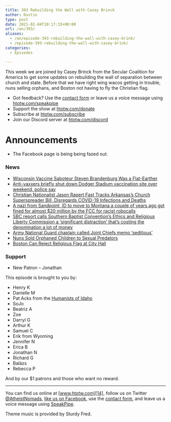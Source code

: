 ```yaml
---
title: 393 Rebuilding the Wall with Casey Brinck
author: Dustin
type: post
date: 2021-02-04T10:17:33+00:00
url: /an/393/
aliases:
  - /an/episode-393-rebuilding-the-wall-with-casey-brink/
  - /episode-393-rebuilding-the-wall-with-casey-brink/
categories:
  - Episodes

---
```

<div id="buzzsprout-player-10552716"></div><script src="https://www.buzzsprout.com/1983601/10552716-393-rebuilding-the-wall-with-casey-brinck.js?container_id=buzzsprout-player-10552716&player=small" type="text/javascript" charset="utf-8"></script>

This week we are joined by Casey Brinck from the Secular Coalition for America to get some updates on rebuilding the wall of separation between church and state. Before that we have right wing wacos getting in trouble, nuns selling orphans, and Boston not having to fly the Christian flag.

<!--more-->

* Got feedback? Use the <a href="https://htotw.com/contact" target="_blank" rel="noopener">contact form</a> or leave us a voice message using [htotw.com/speakpipe][1]
* Support the show at [htotw.com/donate][2]
* Subscribe at [htotw.com/subscribe][3]
* Join our Discord server at [htotw.com/discord][4]

# Announcements

  * The Facebook page is being being fazed out.

### News

  *  [Wisconsin Vaccine Saboteur Steven Brandenburg Was a Flat-Earther][5]
  *  [Anti-vaxxers briefly shut down Dodger Stadium vaccination site over weekend, police say][6]
  *  [Christian Nationalist Jason Rapert Fast Tracks Arkansas&#8217;s Church Superspreader Bill, Disregards COVID-19 Infections and Deaths][7]
  *  [A nazi from Sandpoint, ID to move to Montana a couple of years ago got fined for almost $20 million by the FCC for racist robocalls][8]
  *  [SBC report calls Southern Baptist Convention&#8217;s Ethics and Religious Liberty Commission a &#8216;significant distraction&#8217; that&#8217;s costing the denomination a lot of money][9]
  *  [Army National Guard chaplain called Joint Chiefs memo &#8216;seditious&#8217;][10]
  *  [Nuns Sold Orphaned Children to Sexual Predators][11]
  *  [Boston Can Reject Religious Flag at City Hall][12]

### Support

  * New Patron &#8211; Jonathan

This episode is brought to you by:

  * Henry K
  * Danielle M
  * Pat Acks from the [Humanists of Idaho][13]
  * SoJo
  * Beatriz A
  * Zoe
  * Darryl G
  * Arthur K
  * Samuel C
  * Erik from Wyoming
  * Jennifer N
  * Erica B
  * Jonathan N
  * Richard G
  * Balázs
  * Rebecca P

And by our $1 patrons and those who want no reward.

* * *

You can find us online at [www.htotw.com][14], follow us on Twitter [@AtheistNomads][15], [like us on Facebook][16], use the [contact form](https://htotw.com/contact), and leave us a voice message using [SpeakPipe][1].

Theme music is provided by Sturdy Fred.

 [1]: https://htotw.com/speakpipe
 [2]: https://htotw.com/donate
 [3]: https://htotw.com/subscribe
 [4]: https://htotw.com/discord
 [5]: https://www.thedailybeast.com/wisconsin-vaccine-saboteur-steven-brandenburg-is-a-flat-earther-fbi-document-reveals
 [6]: https://www.cnn.com/2021/02/01/us/dodger-stadium-covid-vaccination-protest-trnd/index.html
 [7]: https://www.atheists.org/2021/02/arkansas-church-superspreader-bill-hb-1211-rapert/
 [8]: https://www.idahostatesman.com/news/northwest/idaho/article248885559.html
 [9]: https://religionnews.com/2021/02/01/report-calls-agency-led-by-never-trumper-russell-moore-a-significant-distraction-for-southern-baptists/
 [10]: https://taskandpurpose.com/news/army-ohio-guard-joint-chiefs-seditious/
 [11]: https://www.thedailybeast.com/german-nuns-sold-orphaned-children-to-sexual-predators-says-report
 [12]: https://www.courthousenews.com/boston-can-reject-religious-flag-at-city-hall/
 [13]: https://www.humanistsofidaho.org/
 [14]: https://www.htotw.com/
 [15]: https://twitter.com/AtheistNomads
 [16]: https://htotw.com/facebook